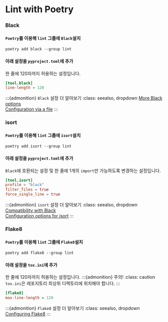 # Lint with Poetry

### Black
#### `Poetry`를 이용해 `lint` 그룹에 `Black`설치
```shell
poetry add black --group lint
```

#### 아래 설정을 `pyproject.toml`에 추가
한 줄에 120자까지 허용하는 설정입니다.
```toml
[tool.black]
line-length = 120
```
:::{admonition} `Black` 설정 더 알아보기
:class: seealso, dropdown
[More Black options](https://black.readthedocs.io/en/stable/usage_and_configuration/the_basics.html#command-line-options)  
[Configuration via a file](https://black.readthedocs.io/en/stable/usage_and_configuration/the_basics.html#configuration-via-a-file)
:::

### isort
#### `Poetry`를 이용해 `lint` 그룹에 `isort`설치
```shell
poetry add isort --group lint
```

#### 아래 설정을 `pyproject.toml`에 추가
`Black`에 호환되는 설정 및 한 줄에 1개의 `import`만 가능하도록 변경하는 설정입니다.
```toml
[tool.isort]
profile = "black"
filter_files = true
force_single_line = true
```
:::{admonition} `isort` 설정 더 알아보기
:class: seealso, dropdown
[Compatibility with Black](https://pycqa.github.io/isort/docs/configuration/black_compatibility.html)  
[Configuration options for isort](https://pycqa.github.io/isort/docs/configuration/options.html)
:::

### Flake8
#### `Poetry`를 이용해 `lint` 그룹에 `Flake8`설치
```shell
poetry add flake8 --group lint
```

#### 아래 설정을 `tox.ini`에 추가
한 줄에 120자까지 허용하는 설정입니다.
:::{admonition} 주의!
:class: caution
`tox.ini`은 레포지토리 최상위 디렉토리에 위치해야 합니다.
:::
```ini
[flake8]
max-line-length = 120
```
:::{admonition} `Flake8` 설정 더 알아보기
:class: seealso, dropdown
[Configuring Flake8](https://flake8.pycqa.org/en/latest/user/configuration.html)
:::
